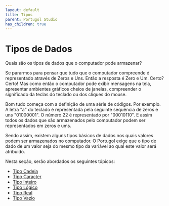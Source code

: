 ```yaml
---
layout: default
title: Tipos
parent: Portugol Studio
has_children: true
---
```


# Tipos de Dados

Quais são os tipos de dados que o computador pode armazenar?

Se pararmos para pensar que tudo que o computador compreende é representado através de Zeros e Uns. Então a resposta é Zero e Um. Certo? Certo! Mas como então o computador pode exibir mensagens na tela, apresentar ambientes gráficos cheios de janelas, compreender o significado da teclas do teclado ou dos cliques do mouse.

Bom tudo começa com a definição de uma série de códigos. Por exemplo. A letra "a" do teclado é representada pela seguinte sequência de zeros e uns "01000001". O número 22 é representado por "00010110". E assim todos os dados que são armazenados pelo computador podem ser representados em zeros e ums.

Sendo assim, existem alguns tipos básicos de dados nos quais valores podem ser armazenados no computador. O Portugol exige que o tipo de dado de um valor seja do mesmo tipo da variável ao qual este valor será atribuído.

Nesta seção, serão abordados os seguintes tópicos:

* [Tipo Cadeia](topicos/linguagem_portugol/tipos/cadeia.html)
* [Tipo Caracter](topicos/linguagem_portugol/tipos/caracter.html)
* [Tipo Inteiro](topicos/linguagem_portugol/tipos/inteiro.html)
* [Tipo Lógico](topicos/linguagem_portugol/tipos/logico.html)
* [Tipo Real](topicos/linguagem_portugol/tipos/real.html)
* [Tipo Vazio](topicos/linguagem_portugol/tipos/vazio.html)

